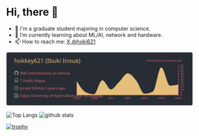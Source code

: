 <!--
**hokkey621/hokkey621** is a ✨ _special_ ✨ repository because its `README.md` (this file) appears on your GitHub profile.

Here are some ideas to get you started:

- 🔭 I’m currently working on ...
- 🌱 I’m currently learning ...
- 👯 I’m looking to collaborate on ...
- 🤔 I’m looking for help with ...
- 💬 Ask me about ...
- 📫 How to reach me: ...
- 😄 Pronouns: ...
- ⚡ Fun fact: ...
-->
# Hi, there 👋
- 🔭 I'm a graduate student majoring in computer science.
- 🌱 I’m currently learning about ML/AI, network and hardware.
- 📫 How to reach me: [X @hoki621](https://x.com/hoki621)



[![](https://raw.githubusercontent.com/hokkey621/hokkey621/main/profile-summary-card-output/onedark/0-profile-details.svg)](https://github.com/vn7n24fzkq/github-profile-summary-cards)

<p align="left"> 
  <img alt="Top Langs" height="150px" src="https://github-readme-stats.vercel.app/api/top-langs/?username=hokkey621&layout=compact&show_icons=true&theme=onedark" />
  <img alt="github stats" height="150px" src="https://github-readme-stats.vercel.app/api?username=hokkey621&theme=onedark&show_icons=ture" />
</p>

[![trophy](https://github-profile-trophy.vercel.app/?username=hokkey621&theme=onedark&title=Joined2020,Commits,Followers,PullRequest,Repositories,Stars,Issues&column=-1)](https://github.com/ryo-ma/github-profile-trophy)
